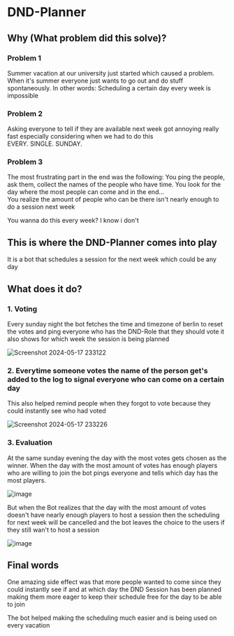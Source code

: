 <h1> DND-Planner </h1>
<h2> Why (What problem did this solve)? </h2>
<h3> Problem 1 </h3>
<p> Summer vacation at our university just started which caused a problem. When it's summer everyone just wants to go out and do stuff spontaneously. In other words: Scheduling a certain day every week is impossible </p>
<h3> Problem 2 </h3>
<div> Asking everyone to tell if they are available next week got annoying really fast especially considering when we had to do this </div>
EVERY. SINGLE. SUNDAY.

<p />
<h3> Problem 3 </h3>
<p />
<div> The most frustrating part in the end was the following: You ping the people, ask them, collect the names of the people who have time. You look for the day where the most people can come and in the end... </div>
<div> You realize the amount of people who can be there isn't nearly enough to do a session next week </div>
<p> You wanna do this every week? I know i don't </p>

<h2> This is where the DND-Planner comes into play </h2>
<p> It is a bot that schedules a session for the next week which could be any day </p>

<h2> What does it do? </h2>
<h3> 1. Voting </h3>
<p> Every sunday night the bot fetches the time and timezone of berlin to reset the votes and ping everyone who has the DND-Role that they should vote it also shows for which week the session is being planned </p>

![Screenshot 2024-05-17 233122](https://github.com/IMIHonigmann/DCBot-DND_Planner/assets/129157644/dbdc8beb-d6d5-4d3e-8d88-e3109b1d0200)

<h3> 2. Everytime someone votes the name of the person get's added to the log to signal everyone who can come on a certain day </h3>
<p> This also helped remind people when they forgot to vote because they could instantly see who had voted </p>

![Screenshot 2024-05-17 233226](https://github.com/IMIHonigmann/DCBot-DND_Planner/assets/129157644/30ead423-0000-4a5d-b846-79e42c65f44e)

<h3> 3. Evaluation </h3>
<p> At the same sunday evening the day with the most votes gets chosen as the winner. When the day with the most amount of votes has enough players who are willing to join the bot pings everyone and tells which day has the most players.

  ![image](https://github.com/IMIHonigmann/DCBot-DND_Planner/assets/129157644/7757ceb0-f7b4-4b34-aa3b-ad77d43ba95b)

  
  But when the Bot realizes that the day with the most amount of votes doesn't have nearly enough players to host a session then the scheduling for next week will be cancelled and the bot leaves the choice to the users if they still wan't to host a session </p>
  
  ![image](https://github.com/IMIHonigmann/DCBot-DND_Planner/assets/129157644/ed3182f5-1bb0-4a9c-ad47-2aec3814ea52)

<h2> Final words </h2>
<p> One amazing side effect was that more people wanted to come since they could instantly see if and at which day the DND Session has been planned making them more eager to keep their schedule free for the day to be able to join </p>
<p> The bot helped making the scheduling much easier and is being used on every vacation </p>
